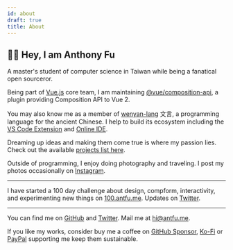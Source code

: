 ```yaml
---
id: about
draft: true
title: About
---
```


## 👋🏼 Hey, I am **Anthony Fu**

A master's student of computer science in Taiwan while being a fanatical open sourceror.

Being part of [Vue.js](https://vuejs.org/) core team, I am maintaining [@vue/composition-api](https://github.com/vuejs/composition-api), a plugin providing Composition API to Vue 2.

You may also know me as a member of [wenyan-lang](https://wy-lang.org/) 文言, a programming language for the ancient Chinese. I help to build its ecosystem including the [VS Code Extension](https://github.com/antfu/wenyan-lang-vscode) and [Online IDE](https://ide.wy-lang.org/).

Dreaming up ideas and making them come true is where my passion lies. Check out the available [projects list here](https://antfu.me/projects).

Outside of programming, I enjoy doing photography and traveling. I post my photos occasionally on [Instagram](https://www.instagram.com/antfu7).

***

I have started a 100 day challenge about design, compform, interactivity, and experimenting new things on [100.antfu.me](https://100.antfu.me/). Updates on [Twitter](https://twitter.com/antfu7/status/1325977074813739009).

***

You can find me on [GitHub](https://github.com/antfu) and [Twitter](https://www.twitter.com/antfu7). Mail me at [hi@antfu.me](mailto:hi@antfu.me).

If you like my works, consider buy me a coffee on [GitHub Sponsor](https://github.com/sponsors/antfu), [Ko-Fi](https://ko-fi.com/antfu) or [PayPal](https://www.paypal.me/antfu7) supporting me keep them sustainable.

